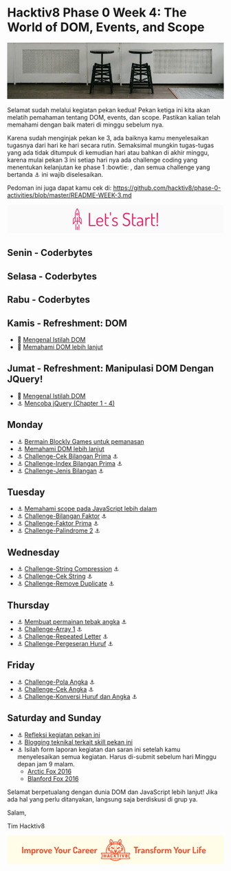 # Hacktiv8 Phase 0 Week 4: The World of DOM, Events, and Scope

![Header](assets/header-w3.jpg)

Selamat sudah melalui kegiatan pekan kedua! Pekan ketiga ini kita akan melatih pemahaman tentang DOM, events, dan scope. Pastikan kalian telah memahami dengan baik materi di minggu sebelum nya.

Karena sudah menginjak pekan ke 3, ada baiknya kamu menyelesaikan tugasnya dari hari ke hari secara rutin. Semaksimal mungkin tugas-tugas yang ada tidak ditumpuk di kemudian hari atau bahkan di akhir minggu, karena mulai pekan 3 ini setiap hari nya ada challenge coding yang menentukan kelanjutan ke phase 1 :bowtie: , dan semua challenge yang bertanda :anchor: ini wajib diselesaikan.

Pedoman ini juga dapat kamu cek di: <https://github.com/hacktiv8/phase-0-activities/blob/master/README-WEEK-3.md>

![Let's start!](assets/start.png)

## Senin - Coderbytes

## Selasa - Coderbytes

## Rabu - Coderbytes

## Kamis - Refreshment: DOM

- :notebook_with_decorative_cover: [Mengenal Istilah DOM](https://github.com/hacktiv8/phase-0-activities/blob/master/modules/algorithm-pseudocode.md)
- :notebook_with_decorative_cover: [Memahami DOM lebih lanjut](https://github.com/hacktiv8/phase-0-activities/blob/master/modules/js-dom-devtools.md)

## Jumat - Refreshment: Manipulasi DOM Dengan JQuery!

- :notebook_with_decorative_cover: [Mengenal Istilah DOM](https://github.com/hacktiv8/phase-0-activities/blob/master/modules/jquery.md)
- :anchor: [Mencoba jQuery (Chapter 1 - 4)](http://try.jquery.com/)

## Monday

- :anchor: [Bermain Blockly Games untuk pemanasan](https://github.com/hacktiv8/phase-0-activities/blob/master/modules/blockly-games.md)
- :anchor: [Memahami DOM lebih lanjut](https://github.com/hacktiv8/phase-0-activities/blob/master/modules/js-dom-devtools.md)
- :anchor: [Challenge-Cek Bilangan Prima](https://github.com/hacktiv8/phase-0-activities/blob/master/modules/cek-prima.md) :anchor:
- :anchor: [Challenge-Index Bilangan Prima](https://github.com/hacktiv8/phase-0-activities/blob/master/modules/index-prima.md) :anchor:
- :anchor: [Challenge-Jenis Bilangan](https://github.com/hacktiv8/phase-0-activities/blob/master/modules/jenis-bilangan.md) :anchor:


## Tuesday

- :anchor: [Memahami scope pada JavaScript lebih dalam](https://github.com/hacktiv8/phase-0-activities/blob/master/modules/js-scope.md)
- :anchor: [Challenge-Bilangan Faktor](https://github.com/hacktiv8/phase-0-activities/blob/master/modules/bilangan-faktor.md) :anchor:
- :anchor: [Challenge-Faktor Prima](https://github.com/hacktiv8/phase-0-activities/blob/master/modules/faktor-prima.md) :anchor:
- :anchor: [Challenge-Palindrome 2](https://github.com/hacktiv8/phase-0-activities/blob/master/modules/palindrome-2.md) :anchor:


## Wednesday

- :anchor: [Challenge-String Compression](https://github.com/hacktiv8/phase-0-activities/blob/master/modules/string-compression.md) :anchor:
- :anchor: [Challenge-Cek String](https://github.com/hacktiv8/phase-0-activities/blob/master/modules/cek-string.md) :anchor:
- :anchor: [Challenge-Remove Duplicate](https://github.com/hacktiv8/phase-0-activities/blob/master/modules/remove-duplication.md) :anchor:


## Thursday

- :anchor: [Membuat permainan tebak angka](https://github.com/hacktiv8/phase-0-activities/blob/master/modules/number-guess.md) :anchor:
- :anchor: [Challenge-Array 1](https://github.com/hacktiv8/phase-0-activities/blob/master/modules/array-1.md) :anchor:
- :anchor: [Challenge-Repeated Letter](https://github.com/hacktiv8/phase-0-activities/blob/master/modules/repeated-letter.md) :anchor:
- :anchor: [Challenge-Pergeseran Huruf](https://github.com/hacktiv8/phase-0-activities/blob/master/modules/geser-huruf.md) :anchor:


## Friday

- :anchor: [Challenge-Pola Angka](https://github.com/hacktiv8/phase-0-activities/blob/master/modules/pola-angka.md) :anchor:
- :anchor: [Challenge-Cek Angka](https://github.com/hacktiv8/phase-0-activities/blob/master/modules/cek-angka.md) :anchor:
- :anchor: [Challenge-Konversi Huruf dan Angka](https://github.com/hacktiv8/phase-0-activities/blob/master/modules/konversi-huruf-angka.md) :anchor:


## Saturday and Sunday

- :anchor: [Refleksi kegiatan pekan ini](https://github.com/hacktiv8/phase-0-activities/blob/master/modules/reflection.md)
- :anchor: [Blogging teknikal terkait skill pekan ini](https://github.com/hacktiv8/phase-0-activities/blob/master/modules/blog.md)
- :anchor: Isilah form laporan kegiatan dan saran ini setelah kamu menyelesaikan semua kegiatan. Harus di-submit sebelum hari Minggu depan jam 9 malam.
  - [Arctic Fox 2016](https://airtable.com/shrLac3o4CKzZGuNn)
  - [Blanford Fox 2016](https://airtable.com/shr4wXkNEQc2ezCRR)

Selamat berpetualang dengan dunia DOM dan JavaScript lebih lanjut! Jika ada hal yang perlu ditanyakan, langsung saja berdiskusi di grup ya.

Salam,

Tim Hacktiv8

![Hacktiv8 Banner](assets/banner.png)
